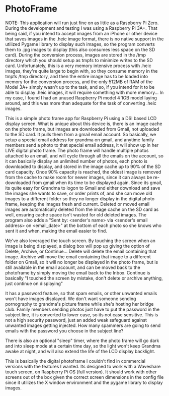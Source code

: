 # PhotoFrame
NOTE:  This application will run just fine on as little as a Raspberry Pi Zero.  During the development and testing I was using a Raspberry Pi 3A+.  That being said, if you intend to accept images from an iPhone or other device that saves images in the .heic image format, there is no native support in the utilized Pygame library to display such images, so the program converts them to .jpg images to display (this also consumes less space on the SD card).  During the conversion process, images are stored in the /tmp directory which you should setup as tmpfs to minimize writes to the SD card. Unfortunately, this is a very memory intensive process with .heic images, they're quite large to begin with, so they consume memory in the tmpfs /tmp directory, and then the entire image has to be loaded into memory for the conversion process, and the only 512MB of RAM of the Model 3A+ simply wasn't up to the task, and so, if you intend for it to be able to display .heic images, it will require something with more memory... In my case, I found I had an unused Raspberry Pi model 4 1GB model laying around, and this was more than adequate for the task of converting .heic images.

This is a simple photo frame app for Raspberry Pi using a DSI based LCD display screen.   What is unique about this device is, there is an image cache on the photo frame, but images are downloaded from Gmail, not uploaded to the SD card.   It pulls them from a gmail email account.   So basically, we setup a special email address for grandma on gmail, and anytime family members send a photo to that special email address, it will show up in her LIVE digital photo frame.   The photo frame will handle multiple photos attached to an email, and will cycle through all the emails on the account, so it can basically display an unlimited number of photos, each photo is downloaded to display, and stored in the image cache up to 90% of the SD card capacity.  Once 90% capacity is reached, the oldest image is removed from the cache to make room for newer images, since it can always be re-downloaded from gmail when its time to be displayed again.   Since its gmail, its quite easy for Grandma to logon to Gmail and either download and save the images she wants to save, or order prints of, and she can move old images to a different folder so they no longer display in the digital photo frame, keeping the images fresh and current.  Deleted or moved email images are automatically deleted from the image cache on the SD card as well, ensuring cache space isn't wasted for old deleted images.   The program also adds a "Sent by: <sender's name> via <sender's email address> on <email_date>" at the bottom of each photo so she knows who sent it and when, making the email easier to find.

We've also leveraged the touch screen.  By touching the screen when an image is being displayed, a dialog box will pop up giving the option of Delete, Archive, or Continue... Delete will delete the email containing that image.  Archive will move the email containing that image to a different folder on Gmail, so it will no longer be displayed in the photo frame, but is still available in the email account, and can be moved back to the photoframe by simply moving the email back to the Inbox.   Continue is basically "I touched the screen by mistake, don't delete or archive anything, just continue on displaying"

It has a password feature, so that spam emails, or other unwanted emails won't have images displayed.   We don't want someone sending pornography to grandma's picture frame while she's hosting her bridge club.   Family members sending photos just have to put the password in the subject line, it is converted to lower case, so its not case sensitive.   This is not a high security password, just an added weak safeguard against unwanted images getting injected.   How many spammers are going to send emails with the password you choose in the subject line?

There is also an optional "sleep" timer, where the photo frame will go dark and into sleep mode at a certain time day, so the light won't keep Grandma awake at night, and will also extend the life of the LCD display backlight.

This is basically the digital photoframe I couldn't find in commercial versions with the features I wanted.   Its designed to work with a Waveshare touch screen, on Raspberry Pi OS (full version).  It should work with other screens out of the box given the correct screen dimensions in the config file since it utilizes the X window environment and the pygame library to display images.
